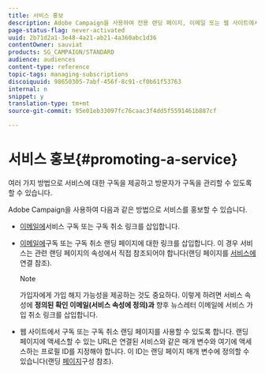 ```yaml
---
title: 서비스 홍보
description: Adobe Campaign을 사용하여 전용 랜딩 페이지, 이메일 또는 웹 사이트에서 직접 서비스를 홍보하고 고객의 참여를 유도할 수 있습니다.
page-status-flag: never-activated
uuid: 2b71d2a1-3e48-4a21-ab21-4a360abc1d36
contentOwner: sauviat
products: SG_CAMPAIGN/STANDARD
audience: audiences
content-type: reference
topic-tags: managing-subscriptions
discoiquuid: 98650305-7abf-456f-8c91-cf0b61f53763
internal: n
snippet: y
translation-type: tm+mt
source-git-commit: 95e01eb33097fc76caac3f4dd5f5591461b887cf

---
```



# 서비스 홍보{#promoting-a-service}

여러 가지 방법으로 서비스에 대한 구독을 제공하고 방문자가 구독을 관리할 수 있도록 할 수 있습니다.

Adobe Campaign을 사용하여 다음과 같은 방법으로 서비스를 홍보할 수 있습니다.

* [이메일에](../../designing/using/links.md#inserting-a-link)서비스 구독 또는 구독 취소 링크를 삽입합니다.

* [이메일에](../../designing/using/links.md)구독 또는 구독 취소 랜딩 페이지에 대한 링크를 삽입합니다. 이 경우 서비스는 관련 랜딩 페이지의 속성에서 직접 참조되어야 합니다(랜딩 페이지를 [서비스에](../../channels/using/configuring-landing-page.md#linking-a-landing-page-to-a-service)연결 참조).

   >[!NOTE]
   >
   >가입자에게 가입 해지 가능성을 제공하는 것도 중요하다. 이렇게 하려면 서비스 속성에 <b>정의된 확인 이메일(서비스 속성에 정의)과</b> 향후 뉴스레터 이메일에 서비스 가입 취소 링크를 삽입합니다.

* 웹 사이트에서 구독 또는 구독 취소 랜딩 페이지를 사용할 수 있도록 합니다. 랜딩 페이지에 액세스할 수 있는 URL은 연결된 서비스와 같은 매개 변수와 여기에 액세스하는 프로필 ID를 지정해야 합니다. 이 ID는 랜딩 페이지 매개 변수에 정의할 수 있습니다(랜딩 [페이지](../../channels/using/configuring-landing-page.md#)구성 참조).
